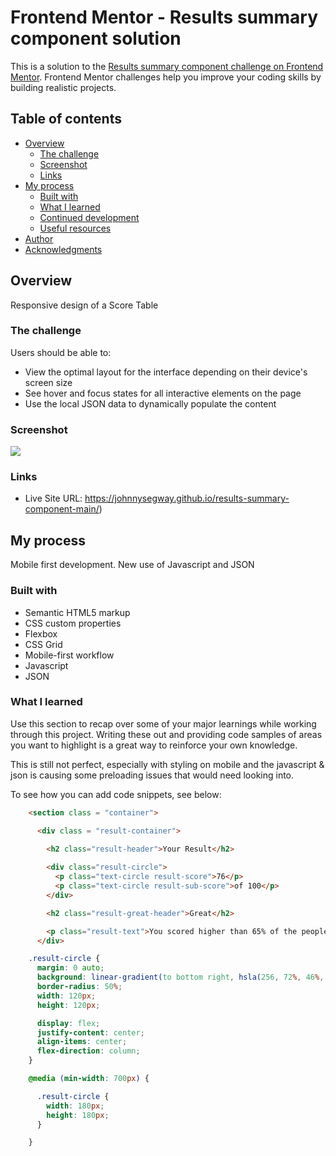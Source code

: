 # Frontend Mentor - Results summary component solution

This is a solution to the [Results summary component challenge on Frontend Mentor](https://www.frontendmentor.io/challenges/results-summary-component-CE_K6s0maV). Frontend Mentor challenges help you improve your coding skills by building realistic projects. 

## Table of contents

- [Overview](#overview)
  - [The challenge](#the-challenge)
  - [Screenshot](#screenshot)
  - [Links](#links)
- [My process](#my-process)
  - [Built with](#built-with)
  - [What I learned](#what-i-learned)
  - [Continued development](#continued-development)
  - [Useful resources](#useful-resources)
- [Author](#author)
- [Acknowledgments](#acknowledgments)

## Overview

Responsive design of a Score Table

### The challenge

Users should be able to:

- View the optimal layout for the interface depending on their device's screen size
- See hover and focus states for all interactive elements on the page
- Use the local JSON data to dynamically populate the content

### Screenshot

![](/Users/johnwalsh/HTMLCSS/results-summary-component-main/screenshot1080.png)

### Links

- Live Site URL: https://johnnysegway.github.io/results-summary-component-main/)

## My process

Mobile first development.
New use of Javascript and JSON

### Built with

- Semantic HTML5 markup
- CSS custom properties
- Flexbox
- CSS Grid
- Mobile-first workflow
- Javascript
- JSON

### What I learned

Use this section to recap over some of your major learnings while working through this project. Writing these out and providing code samples of areas you want to highlight is a great way to reinforce your own knowledge.

This is still not perfect, especially with styling on mobile and the javascript & json is causing some preloading issues that would need looking into.

To see how you can add code snippets, see below:

```html
    <section class = "container">

      <div class = "result-container">
       
        <h2 class="result-header">Your Result</h2>

        <div class="result-circle">
          <p class="text-circle result-score">76</p>
          <p class="text-circle result-sub-score">of 100</p>
        </div>

        <h2 class="result-great-header">Great</h2>

        <p class="result-text">You scored higher than 65% of the people who have taken these tests.</p>
      </div>
```
```css
    .result-circle {
      margin: 0 auto;
      background: linear-gradient(to bottom right, hsla(256, 72%, 46%, 1), hsla(241, 72%, 46%, 0));
      border-radius: 50%;
      width: 120px;
      height: 120px;

      display: flex;
      justify-content: center;
      align-items: center;
      flex-direction: column;
    }

    @media (min-width: 700px) {

      .result-circle {
        width: 180px;
        height: 180px;
      }

    }
```

```




